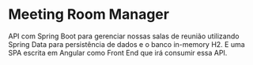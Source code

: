 # Meeting Room Manager

API com Spring Boot para gerenciar nossas salas de reunião utilizando Spring Data para persistência
de dados e o banco in-memory H2. E uma SPA escrita em Angular como Front End que irá consumir essa API.
